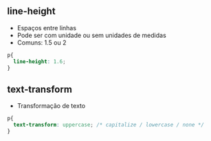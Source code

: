## line-height

* Espaços entre linhas
* Pode ser com unidade ou sem unidades de medidas
* Comuns: 1.5 ou 2

```css
p{
  line-height: 1.6;
}
```

## text-transform

* Transformação de texto


```css
p{
  text-transform: uppercase; /* capitalize / lowercase / none */
}


